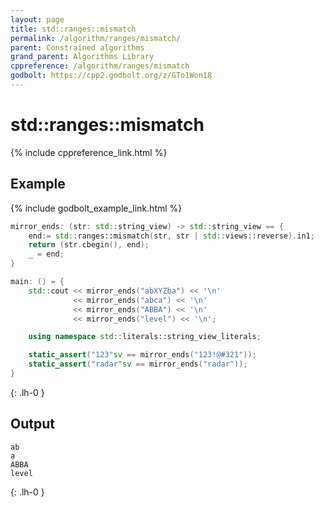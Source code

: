 ```yaml
---
layout: page
title: std::ranges::mismatch
permalink: /algorithm/ranges/mismatch/
parent: Constrained algorithms
grand_parent: Algorithms Library
cppreference: /algorithm/ranges/mismatch
godbolt: https://cpp2.godbolt.org/z/GTo1Won18
---
```

# std::ranges::mismatch

{% include cppreference_link.html %}

## Example

{% include godbolt_example_link.html %}

```cpp
mirror_ends: (str: std::string_view) -> std::string_view == {
    end:= std::ranges::mismatch(str, str | std::views::reverse).in1;
    return (str.cbegin(), end);
    _ = end;
}

main: () = {
    std::cout << mirror_ends("abXYZba") << '\n'
              << mirror_ends("abca") << '\n'
              << mirror_ends("ABBA") << '\n'
              << mirror_ends("level") << '\n';

    using namespace std::literals::string_view_literals;

    static_assert("123"sv == mirror_ends("123!@#321"));
    static_assert("radar"sv == mirror_ends("radar"));
}
```
{: .lh-0 }

## Output

```
ab
a
ABBA
level
```
{: .lh-0 }